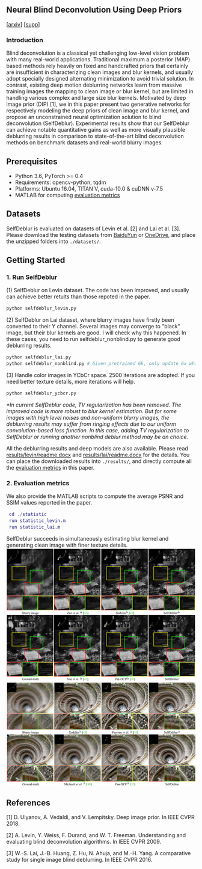 ## Neural Blind Deconvolution Using Deep Priors 
[[arxiv](https://arxiv.org/abs/1908.02197)] [[supp](https://csdwren.github.io/papers/SelfDeblur_supp.pdf)]


### Introduction
Blind deconvolution is a classical yet challenging low-level vision problem with many real-world applications.
Traditional maximum a posterior (MAP) based methods rely heavily on fixed and handcrafted priors that certainly are insufficient in characterizing clean images and blur kernels, and usually adopt specially designed alternating minimization to avoid trivial solution.
In contrast, existing deep motion deblurring networks learn from massive training images the mapping to clean image or blur kernel, but are limited in handling various complex and large size blur kernels.
Motivated by deep image prior (DIP) [1], we in this paper present two generative networks for respectively modeling the deep priors of clean image and blur kernel, and propose an unconstrained neural optimization solution to blind deconvolution (SelfDeblur).
Experimental results show that our SelfDeblur can achieve notable quantitative gains as well as more visually plausible deblurring results in comparison to state-of-the-art blind deconvolution methods on benchmark datasets and real-world blurry images.


## Prerequisites
- Python 3.6, PyTorch >= 0.4 
- Requirements: opencv-python, tqdm
- Platforms: Ubuntu 16.04, TITAN V, cuda-10.0 & cuDNN v-7.5
- MATLAB for computing [evaluation metrics](statistic/)


## Datasets

SelfDeblur is evaluated on datasets of Levin et al. [2] and Lai et al. [3]. 
Please download the testing datasets from [BaiduYun](https://pan.baidu.com/s/1FRqEzhkfs0ZIy0TuZm7Cnw)
or [OneDrive](https://1drv.ms/u/s!An-BNLJWOClldZsSDPju_HHf2d4?e=9LEHmi), 
and place the unzipped folders into `./datasets/`.


## Getting Started

### 1. Run SelfDeblur


(1) SelfDeblur on Levin dataset. The code has been improved, and usually can achieve better retults than those repoted in the paper.
```bash
python selfdeblur_levin.py 
```

(2) SelfDeblur on Lai dataset, where blurry images have firstly been converted to their Y channel. Several images may converge to "black" image, but their blur kernels are good. I will check why this happened. In these cases, you need to run selfdeblur_nonblind.py to generate good deblurring results.
```bash
python selfdeblur_lai.py 
python selfdeblur_nonblind.py # Given pretrained Gk, only update Gx while fixing Gk. 
```

(3) Handle color images in YCbCr space. 2500 iterations are adopted. If you need better texture details, more iterations will help. 
```bash
python selfdeblur_ycbcr.py 
```


_*In current SelfDeblur code, TV regularization has been removed. The improved code is more robust to blur kernel estimation. But for some images with high level noises and non-uniform blurry images, the deblurring results may suffer from ringing effects due to our uniform convolution-based loss function. In this case, adding TV regularization to SelfDeblur or running another nonblind deblur method may be an choice._

All the deblurring results and deep models are also available. Please read [results/levin/readme.docx](/results/levin/readme.docx) and [results/lai/readme.docx](results/lai/readme.docx) for the details. 
You can place the downloaded results into `./results/`, and directly compute all the [evaluation metrics](statistic/) in this paper.  

### 2. Evaluation metrics

We also provide the MATLAB scripts to compute the average PSNR and SSIM values reported in the paper.
 

```Matlab
 cd ./statistic
 run statistic_levin.m 
 run statistic_lai.m 
```


SelfDeblur succeeds in simultaneously estimating blur kernel and generating clean image with finer texture details. 
<img src="results/demo/levin.png" width="800px"/>
<img src="results/demo/lai.jpg" width="800px"/> 


## References
[1] D. Ulyanov, A. Vedaldi, and V. Lempitsky. Deep image prior. In IEEE CVPR 2018. 

[2] A. Levin, Y. Weiss, F. Durand, and W. T. Freeman. Understanding and evaluating blind deconvolution algorithms. In IEEE CVPR 2009. 

[3] W.-S. Lai, J.-B. Huang, Z. Hu, N. Ahuja, and M.-H. Yang. A comparative study for single image blind deblurring. In IEEE CVPR 2016.




